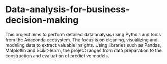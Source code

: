 # Data-analysis-for-business-decision-making
This project aims to perform detailed data analysis using Python and tools from the Anaconda ecosystem. The focus is on cleaning, visualizing and modeling data to extract valuable insights. Using libraries such as Pandas, Matplotlib and Scikit-learn, the project ranges from data preparation to the construction and evaluation of predictive models.
